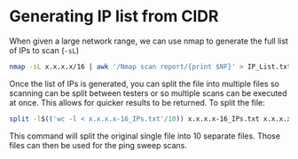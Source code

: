 # Generating IP list from CIDR

When given a large network range, we can use nmap to generate the full list of IPs to scan (`-sL`)

```sh
nmap -sL x.x.x.x/16 | awk '/Nmap scan report/{print $NF}' > IP_List.txt
```

Once the list of IPs is generated, you can split the file into multiple files so scanning can be split between testers or so multiple scans can be executed at once. This allows for quicker results to be returned. To split the file:

```sh
split -l$(('wc -l < x.x.x.x-16_IPs.txt'/10)) x.x.x.x-16_IPs.txt x.x.x.x-16_IPS.split.txt -da 4
```

This command will split the original single file into 10 separate files. Those files can then be used for the ping sweep scans.